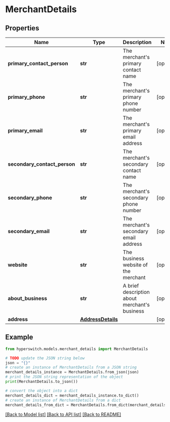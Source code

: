 # MerchantDetails


## Properties

Name | Type | Description | Notes
------------ | ------------- | ------------- | -------------
**primary_contact_person** | **str** | The merchant&#39;s primary contact name | [optional] 
**primary_phone** | **str** | The merchant&#39;s primary phone number | [optional] 
**primary_email** | **str** | The merchant&#39;s primary email address | [optional] 
**secondary_contact_person** | **str** | The merchant&#39;s secondary contact name | [optional] 
**secondary_phone** | **str** | The merchant&#39;s secondary phone number | [optional] 
**secondary_email** | **str** | The merchant&#39;s secondary email address | [optional] 
**website** | **str** | The business website of the merchant | [optional] 
**about_business** | **str** | A brief description about merchant&#39;s business | [optional] 
**address** | [**AddressDetails**](AddressDetails.md) |  | [optional] 

## Example

```python
from hyperswitch.models.merchant_details import MerchantDetails

# TODO update the JSON string below
json = "{}"
# create an instance of MerchantDetails from a JSON string
merchant_details_instance = MerchantDetails.from_json(json)
# print the JSON string representation of the object
print(MerchantDetails.to_json())

# convert the object into a dict
merchant_details_dict = merchant_details_instance.to_dict()
# create an instance of MerchantDetails from a dict
merchant_details_from_dict = MerchantDetails.from_dict(merchant_details_dict)
```
[[Back to Model list]](../README.md#documentation-for-models) [[Back to API list]](../README.md#documentation-for-api-endpoints) [[Back to README]](../README.md)


